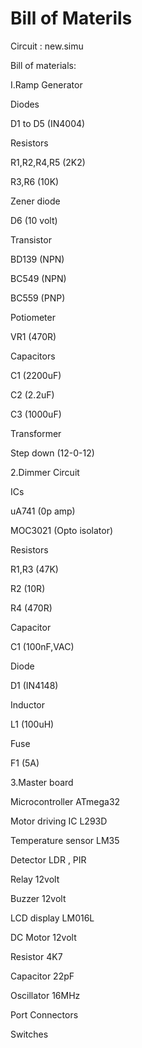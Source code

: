 # Bill of Materils
Circuit : new.simu

Bill of materials:

I.Ramp Generator

Diodes

D1 to D5     (IN4004)

Resistors 	

R1,R2,R4,R5  (2K2)


R3,R6        (10K)
			
Zener diode	

D6           (10 volt)

Transistor	

BD139         (NPN)

BC549         (NPN)	

BC559         (PNP)

Potiometer

VR1          (470R)

Capacitors	

C1           (2200uF)	

C2           (2.2uF)	

C3           (1000uF)

Transformer	

Step down    (12-0-12)

2.Dimmer Circuit

ICs	

uA741         (0p amp)	

MOC3021      (Opto isolator)

Resistors		

R1,R3          (47K)	

R2             (10R)	

R4             (470R)	

Capacitor		

C1            (100nF,VAC)

Diode	

D1             (IN4148)

Inductor	

L1              (100uH)

Fuse	

F1              (5A)


3.Master board

Microcontroller                                 ATmega32

Motor driving IC                                 L293D

Temperature sensor                               LM35

Detector                                         LDR , PIR

Relay                                            12volt

Buzzer                                           12volt

LCD display                                      LM016L

DC Motor                                         12volt

Resistor                                         4K7

Capacitor                                        22pF

Oscillator                                       16MHz

Port Connectors

Switches

